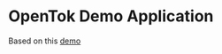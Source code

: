 # OpenTok Demo Application

Based on this [demo](https://github.com/opentok/Opentok-Ruby-SDK/tree/master/sample/HelloWorld)
